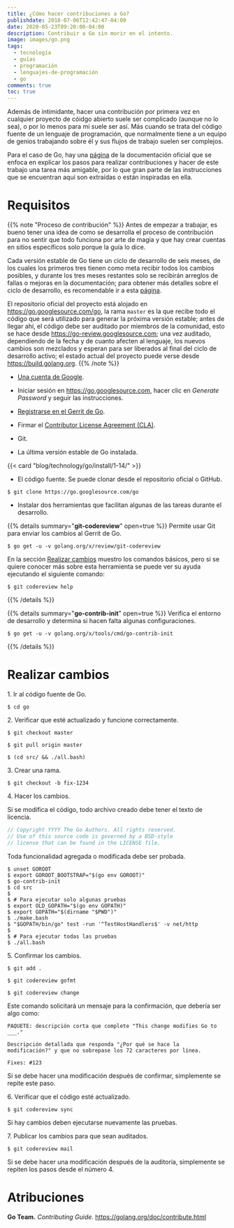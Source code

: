 ```yaml
---
title: ¿Cómo hacer contribuciones a Go?
publishdate: 2018-07-06T12:42:47-04:00
date: 2020-05-23T09:20:00-04:00
description: Contribuir a Go sin morir en el intento.
image: images/go.png
tags:
  - tecnología
  - guías
  - programación
  - lenguajes-de-programación
  - go
comments: true
toc: true
---
```


Además de intimidante, hacer una contribución por primera vez en cualquier
proyecto de cóidgo abierto suele ser complicado (aunque no lo sea), o por lo
menos para mí suele ser así. Más cuando se trata del código fuente de un
lenguaje de programación, que normalmente tiene a un equipo de genios
trabajando sobre él y sus flujos de trabajo suelen ser complejos.

[Go Contributing]: https://golang.org/doc/contribute.html

Para el caso de Go, hay una [página][Go Contributing] de la documentación
oficial que se enfoca en explicar los pasos para realizar contribuciones y
hacer de este trabajo una tarea más amigable, por lo que gran parte de las
instrucciones que se encuentran aquí son extraídas o están inspiradas en
ella.

# Requisitos

{{% note "Proceso de contribución" %}}
Antes de empezar a trabajar, es bueno tener una idea de como se desarrolla el
proceso de contribución para no sentir que todo funciona por arte de magia y
que hay crear cuentas en sitios específicos solo porque la guía lo dice.

[Go Release Cycle]: https://github.com/golang/go/wiki/Go-Release-Cycle

Cada versión estable de Go tiene un ciclo de desarrollo de seis meses, de los
cuales los primeros tres tienen como meta recibir todos los cambios posibles, y
durante los tres meses restantes solo se recibirán arreglos de fallas o
mejoras en la documentación; para obtener más detalles sobre el ciclo de
desarrollo, es recomendable ir a esta [página][Go Release Cycle].

El repositorio oficial del proyecto está alojado en <https://go.googlesource.com/go>,
la rama `master` es la que recibe todo el código que será utilizado para
generar la próxima versión estable; antes de llegar ahí, el código debe ser
auditado por miembros de la comunidad, esto se hace desde <https://go-review.googlesource.com>;
una vez auditado, dependiendo de la fecha y de cuanto afecten al lenguaje, los
nuevos cambios son mezclados y esperan para ser liberados al final del ciclo de
desarrollo activo; el estado actual del proyecto puede verse desde <https://build.golang.org>.
{{% /note %}}

* [Una cuenta de Google](https://www.google.com/accounts/NewAccount).

* Iniciar sesión en <https://go.googlesource.com>, hacer clic en *Generate
  Password* y seguir las instrucciones.

* [Registrarse en el Gerrit de Go](https://go-review.googlesource.com/login/).

* Firmar el [Contributor License Agreement (CLA)](https://developers.google.com/open-source/cla/individual).

* Git.

* La última versión estable de Go instalada.

{{< card "blog/technology/go/install/1-14/" >}}

* El código fuente. Se puede clonar desde el repositorio oficial o GitHub.

```shell-session
$ git clone https://go.googlesource.com/go
```

* Instalar dos herramientas que facilitan algunas de las tareas durante el
  desarrollo.

{{% details summary="**git-codereview**" open=true %}}
Permite usar Git para enviar los cambios al Gerrit de Go.

```shell-session
$ go get -u -v golang.org/x/review/git-codereview
```

En la sección [Realizar cambios](#realizar-cambios) muestro los comandos
básicos, pero si se quiere conocer más sobre esta herramienta se puede ver su
ayuda ejecutando el siguiente comando:

```shell-session
$ git codereview help
```
{{% /details %}}

{{% details summary="**go-contrib-init**" open=true %}}
Verifica el entorno de desarrollo y determina si hacen falta algunas
configuraciones.

```shell-session
$ go get -u -v golang.org/x/tools/cmd/go-contrib-init
```
{{% /details %}}

# Realizar cambios

1\. Ir al código fuente de Go.

```shell-session
$ cd go
```

2\. Verificar que esté actualizado y funcione correctamente.

```shell-session
$ git checkout master
```

```shell-session
$ git pull origin master
```

```shell-session
$ (cd src/ && ./all.bash)
```

3\. Crear una rama.

```shell-session
$ git checkout -b fix-1234
```

4\. Hacer los cambios.

Si se modifica el código, todo archivo creado debe tener el texto de licencia.

```go
// Copyright YYYY The Go Authors. All rights reserved.
// Use of this source code is governed by a BSD-style
// license that can be found in the LICENSE file.
```

Toda funcionalidad agregada o modificada debe ser probada.

```shell-session
$ unset GOROOT
$ export GOROOT_BOOTSTRAP="$(go env GOROOT)"
$ go-contrib-init
$ cd src
$
$ # Para ejecutar solo algunas pruebas
$ export OLD_GOPATH="$(go env GOPATH)"
$ export GOPATH="$(dirname "$PWD")"
$ ./make.bash
$ "$GOPATH/bin/go" test -run '^TestHostHandlers$' -v net/http
$
$ # Para ejecutar todas las pruebas
$ ./all.bash
```

5\. Confirmar los cambios.

```shell-session
$ git add .
```

```shell-session
$ git codereview gofmt
```

```shell-session
$ git codereview change
```

Este comando solicitará un mensaje para la confirmación, que debería ser algo
como:

```text
PAQUETE: descripción corta que complete "This change modifies Go to ___."

Descripción detallada que responda "¿Por qué se hace la
modificación?" y que no sobrepase los 72 caracteres por línea.

Fixes: #123
```

Si se debe hacer una modificación después de confirmar, simplemente se repite
este paso.

6\. Verificar que el código esté actualizado.

```shell-session
$ git codereview sync
```

Si hay cambios deben ejecutarse nuevamente las pruebas.

7\. Publicar los cambios para que sean auditados.

```shell-session
$ git codereview mail
```

Si se debe hacer una modificación después de la auditoria, simplemente se
repiten los pasos desde el número 4.

# Atribuciones

**Go Team.** *Contributing Guide.* <https://golang.org/doc/contribute.html>

